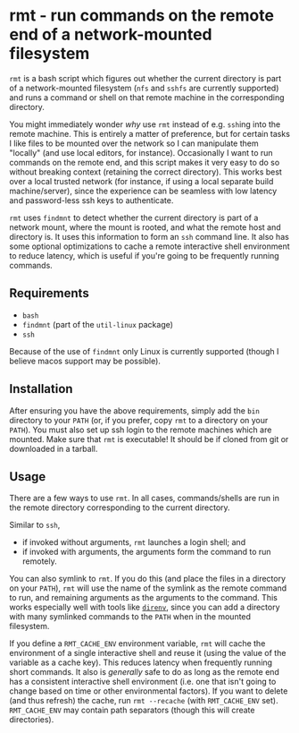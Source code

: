 # rmt - run commands on the remote end of a network-mounted filesystem

`rmt` is a bash script which figures out whether the current directory is part of a network-mounted
filesystem (`nfs` and `sshfs` are currently supported) and runs a command or shell on that remote
machine in the corresponding directory.

You might immediately wonder _why_ use `rmt` instead of e.g. `ssh`ing into the remote machine. This is
entirely a matter of preference, but for certain tasks I like files to be mounted over the network
so I can manipulate them "locally" (and use local editors, for instance). Occasionally I want to run
commands on the remote end, and this script makes it very easy to do so without breaking context
(retaining the correct directory). This works best over a local trusted network (for instance, if
using a local separate build machine/server), since the experience can be seamless with low latency
and password-less ssh keys to authenticate.

`rmt` uses `findmnt` to detect whether the current directory is part of a network mount, where the
mount is rooted, and what the remote host and directory is. It uses this information to form an
`ssh` command line. It also has some optional optimizations to cache a remote interactive shell
environment to reduce latency, which is useful if you're going to be frequently running commands.

## Requirements

* `bash`
* `findmnt` (part of the `util-linux` package)
* `ssh`

Because of the use of `findmnt` only Linux is currently supported (though I believe macos support
may be possible).

## Installation

After ensuring you have the above requirements, simply add the `bin` directory to your `PATH` (or,
if you prefer, copy `rmt` to a directory on your `PATH`). You must also set up ssh login to the
remote machines which are mounted. Make sure that `rmt` is executable! It should be if cloned from
git or downloaded in a tarball.

## Usage

There are a few ways to use `rmt`. In all cases, commands/shells are run in the remote directory
corresponding to the current directory.

Similar to `ssh`,
* if invoked without arguments, `rmt` launches a login shell; and
* if invoked with arguments, the arguments form the command to run remotely.

You can also symlink to `rmt`. If you do this (and place the files in a directory on your `PATH`),
`rmt` will use the name of the symlink as the remote command to run, and remaining arguments as the
arguments to the command. This works especially well with tools like [`direnv`][], since you can add
a directory with many symlinked commands to the `PATH` when in the mounted filesystem.

If you define a `RMT_CACHE_ENV` environment variable, `rmt` will cache the environment of a single
interactive shell and reuse it (using the value of the variable as a cache key). This reduces
latency when frequently running short commands. It also is _generally_ safe to do as long as the
remote end has a consistent interactive shell environment (i.e. one that isn't going to change based
on time or other environmental factors). If you want to delete (and thus refresh) the cache, run
`rmt --recache` (with `RMT_CACHE_ENV` set). `RMT_CACHE_ENV` may contain path separators (though this
will create directories).

[`direnv`]: https://direnv.net/
